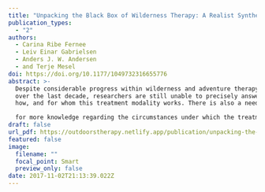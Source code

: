 ```yaml
---
title: "Unpacking the Black Box of Wilderness Therapy: A Realist Synthesis"
publication_types:
  - "2"
authors:
  - Carina Ribe Fernee
  - Leiv Einar Gabrielsen
  - Anders J. W. Andersen
  - and Terje Mesel
doi: https://doi.org/10.1177/1049732316655776
abstract: >-
  Despite considerable progress within wilderness and adventure therapy research
  over the last decade, researchers are still unable to precisely answer why,
  how, and for whom this treatment modality works. There is also a need

  for more knowledge regarding the circumstances under which the treatment does not appear to be effective. In this realist synthesis, we attempt to unpack this “black box” of wilderness therapy more specifically, defined as a specialized approach to mental health treatment for adolescents. Through a focused review of the primary qualitative wilderness therapy studies, empirical findings are used to test and refine a key program theory. The synthesis results in a proposed wilderness therapy clinical model and offers informed implications for future theory development, research, and practice.
draft: false
url_pdf: https://outdoorstherapy.netlify.app/publication/unpacking-the-black-box-of-wilderness-therapy-a-realist-synthesis/5.Fernee2017.pdf
featured: false
image:
  filename: ""
  focal_point: Smart
  preview_only: false
date: 2017-11-02T21:13:39.022Z
---
```

